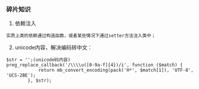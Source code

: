 ### 碎片知识

1. 依赖注入

```
实质上类的依赖通过构造函数，或者某些情况下通过setter方法注入类中；

```

2. unicode内容，解决编码转中文：

```
$str = '';(unicode码内容)
preg_replace_callback('/\\\\u([0-9a-f]{4})/i', function ($match) {
            return mb_convert_encoding(pack('H*', $match[1]), 'UTF-8', 'UCS-2BE');
        }, $str);
```